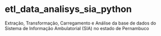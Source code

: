 # etl_data_analisys_sia_python
Extração, Transformação, Carregamento e Análise da base de dados do Sistema de Informação Ambulatorial (SIA) no estado de Pernambuco

